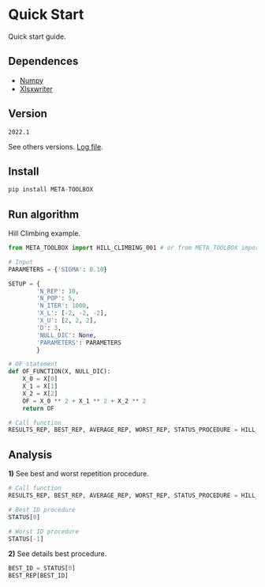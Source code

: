 <!--Don't delete ths script-->
<script src = "https://polyfill.io/v3/polyfill.min.js?features=es6"></script>
<script id = "MathJax-script" async src="https://cdn.jsdelivr.net/npm/mathjax@3/es5/tex-mml-chtml.js"></script>
<!--Don't delete ths script-->

<h1>Quick Start</h1>

<p align = "justify">
Quick start guide.
</p>

<h2>Dependences</h2>

<ul>
    <li><a href="https://numpy.org/install/" target="_blank">Numpy</a></li>
    <li><a href="https://xlsxwriter.readthedocs.io/getting_started.html" target="_blank">Xlsxwriter</a></li>
</ul>

<h2>Version</h2>

<code>2022.1</code>

<p align = "justify">
See others versions. <a href="https://wmpjrufg.github.io/META_TOOLBOX/LOG.html" target="_blank">Log file</a>.
</p>

<h2>Install</h2>

```python
pip install META-TOOLBOX
```

<h2>Run algorithm</h2>

<p align = "justify">
Hill Climbing example.
</p>

```python
from META_TOOLBOX import HILL_CLIMBING_001 # or from META_TOOLBOX import *

# Input
PARAMETERS = {'SIGMA': 0.10}

SETUP = {
        'N_REP': 10,
        'N_POP': 5,
        'N_ITER': 1000,
        'X_L': [-2, -2, -2],
        'X_U': [2, 2, 2],
        'D': 3,
        'NULL_DIC': None,
        'PARAMETERS': PARAMETERS
        }

# OF statement
def OF_FUNCTION(X, NULL_DIC):
    X_0 = X[0]
    X_1 = X[1]
    X_2 = X[2]
    OF = X_0 ** 2 + X_1 ** 2 + X_2 ** 2
    return OF

# Call function
RESULTS_REP, BEST_REP, AVERAGE_REP, WORST_REP, STATUS_PROCEDURE = HILL_CLIMBING_001(OF_FUNCTION, SETUP)
```

<h2>Analysis</h2>

<p align = "justify">
<b>1)</b> See best and worst repetition procedure.
</p>

```python
# Call function
RESULTS_REP, BEST_REP, AVERAGE_REP, WORST_REP, STATUS_PROCEDURE = HILL_CLIMBING_001(OF_FUNCTION, SETUP)

# Best ID procedure
STATUS[0]

# Worst ID procedure
STATUS[-1]
```

<p align = "justify">
<b>2)</b> See details best procedure.
</p>

```python
BEST_ID = STATUS[0]
BEST_REP[BEST_ID]
```
